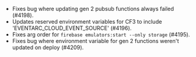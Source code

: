 - Fixes bug where updating gen 2 pubsub functions always failed (#4198).
- Updates reserved environment variables for CF3 to include 'EVENTARC_CLOUD_EVENT_SOURCE' (#4196).
- Fixes arg order for `firebase emulators:start --only storage` (#4195).
- Fixes bug where environment variable for gen 2 functions weren't updated on deploy (#4209).
